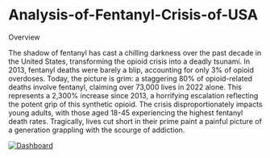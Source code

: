 # Analysis-of-Fentanyl-Crisis-of-USA

Overview
  
  The shadow of fentanyl has cast a chilling darkness over the past decade in the United
  States, transforming the opioid crisis into a deadly tsunami. In 2013, fentanyl deaths
  were barely a blip, accounting for only 3% of opioid overdoses. Today, the picture is
  grim: a staggering 80% of opioid-related deaths involve fentanyl, claiming over 73,000
  lives in 2022 alone. This represents a 2,300% increase since 2013, a horrifying
  escalation reflecting the potent grip of this synthetic opioid.
  The crisis disproportionately impacts young adults, with those aged 18-45
  experiencing the highest fentanyl death rates. Tragically, lives cut short in their prime
  paint a painful picture of a generation grappling with the scourge of addiction.
<div class='tableauPlaceholder' id='viz1717446419166' style='position: relative'><noscript><a href='#'><img alt=' Dashboard ' src='https:&#47;&#47;public.tableau.com&#47;static&#47;images&#47;Mi&#47;MidtermTableauWorkbook&#47;Dashboard&#47;1_rss.png' style='border: none' /></a></noscript><object class='tableauViz'  style='display:none;'><param name='host_url' value='https%3A%2F%2Fpublic.tableau.com%2F' /> <param name='embed_code_version' value='3' /> <param name='site_root' value='' /><param name='name' value='MidtermTableauWorkbook&#47;Dashboard' /><param name='tabs' value='no' /><param name='toolbar' value='yes' /><param name='static_image' value='https:&#47;&#47;public.tableau.com&#47;static&#47;images&#47;Mi&#47;MidtermTableauWorkbook&#47;Dashboard&#47;1.png' /> <param name='animate_transition' value='yes' /><param name='display_static_image' value='yes' /><param name='display_spinner' value='yes' /><param name='display_overlay' value='yes' /><param name='display_count' value='yes' /><param name='language' value='en-GB' /><param name='filter' value='publish=yes' /></object></div>               
